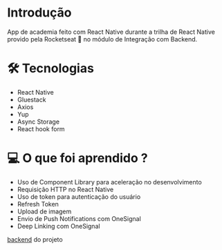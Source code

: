# Introdução

App de academia feito com React Native durante a trilha de React Native provido pela Rocketseat 🚀 no módulo de Integração com Backend.
<br>

# 🛠️ Tecnologias

- React Native
- Gluestack
- Axios
- Yup
- Async Storage
- React hook form
  <br>

# 💻 O que foi aprendido ?

- Uso de Component Library para aceleração no desenvolvimento
- Requisição HTTP no React Native
- Uso de token para autenticação do usuário
- Refresh Token
- Upload de imagem
- Envio de Push Notifications com OneSignal
- Deep Linking com OneSignal

[backend](https://github.com/orodrigogo/ignitegym-api) do projeto
